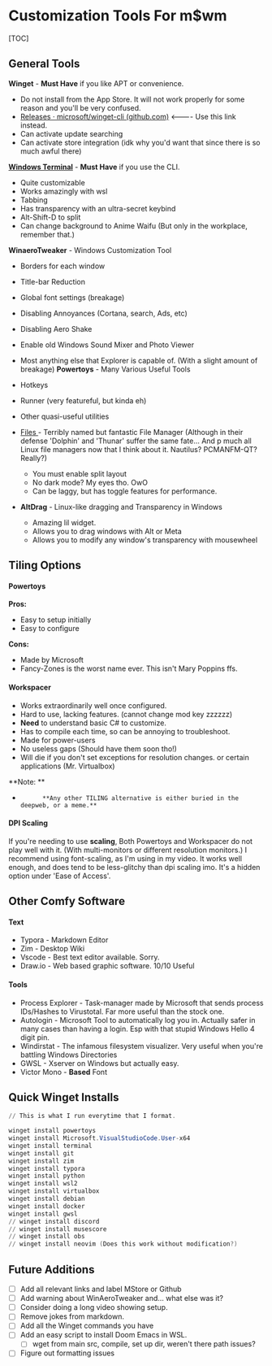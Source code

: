 # Customization Tools For  m$wm



[TOC]

## General Tools

**Winget** - **Must Have** if you like APT or convenience.

  * Do not install from the App Store. It will not work properly for some reason and you'll be very confused. 
  * [Releases · microsoft/winget-cli (github.com)](https://github.com/microsoft/winget-cli/releases) <---- Use this link instead.
  * Can activate update searching
  * Can activate store integration (idk why you'd want that since there is so much awful there)

**[Windows Terminal](https://www.microsoft.com/en-us/p/windows-terminal/9n0dx20hk701?activetab=pivot:overviewtab)**  - **Must Have** if you use the CLI.
  * Quite customizable
  * Works amazingly with wsl
  * Tabbing
  * Has transparency with an ultra-secret keybind
  * Alt-Shift-D to split
  * Can change background to Anime Waifu (But only in the workplace, remember that.)

**WinaeroTweaker** - Windows Customization Tool
  * Borders for each window
  * Title-bar Reduction
  * Global font settings (breakage)
  * Disabling Annoyances (Cortana, search, Ads, etc)
  * Disabling Aero Shake
  * Enable old Windows Sound Mixer and Photo Viewer
  * Most anything else that Explorer is capable of. (With a slight amount of breakage)
**Powertoys** - Many Various Useful Tools
  * Hotkeys
  * Runner (very featureful, but kinda eh)
  * Other quasi-useful utilities

* [Files ](https://www.microsoft.com/en-us/p/files/9nghp3dx8hdx?activetab=pivot:overviewtab) - Terribly named but fantastic File Manager (Although in their defense 'Dolphin' and 'Thunar' suffer the same fate... And p much all Linux file managers now that I think about it. Nautilus? PCMANFM-QT? Really?)
  * You must enable split layout
  * No dark mode? My eyes tho. OwO
  * Can be laggy, but has toggle features for performance.

* **AltDrag** - Linux-like dragging and Transparency in Windows
  * Amazing lil widget.
  * Allows you to drag windows with Alt or Meta
  * Allows you to modify any window's transparency with mousewheel

## Tiling Options

#### **Powertoys**

**Pros:**
* Easy to setup initially
* Easy to configure

**Cons:**
*	Made by Microsoft
* Fancy-Zones is the worst name ever. This isn't Mary Poppins ffs.

#### **Workspacer**

* Works extraordinarily well once configured.
* Hard to use, lacking features. (cannot change mod key zzzzzz)
* **Need** to understand basic C# to customize.
* Has to compile each time, so can be annoying to troubleshoot.
* Made for power-users
* No useless gaps (Should have them soon tho!)
* Will die if you don't set exceptions for resolution changes. or certain applications (Mr. Virtualbox)

**Note: **

*			**Any other TILING alternative is either buried in the deepweb, or a meme.**

#### **DPI Scaling**

If you're needing to use **scaling**, Both Powertoys and Workspacer do not play well with it. (With multi-monitors or different resolution monitors.) I recommend using font-scaling, as I'm using in my video. It works well enough, and does tend to be less-glitchy than dpi scaling imo. It's a hidden option under 'Ease of Access'. 

## Other Comfy Software

#### **Text**

- Typora - Markdown Editor
- Zim - Desktop Wiki
- Vscode - Best text editor available. Sorry.
- Draw.io - Web based graphic software. 10/10 Useful

#### **Tools**

* Process Explorer - Task-manager made by Microsoft that sends process IDs/Hashes to Virustotal. Far more useful than the stock one.
* Autologin - Microsoft Tool to automatically log you in. Actually safer in many cases than having a login. Esp with that stupid Windows Hello 4 digit pin.
* Windirstat - The infamous filesystem visualizer. Very useful when you're battling Windows Directories
* GWSL - Xserver on Windows but actually easy. 
* Victor Mono - **Based** Font

## Quick Winget Installs

``` powershell
// This is what I run everytime that I format.

winget install powertoys
winget install Microsoft.VisualStudioCode.User-x64
winget install terminal
winget install git
winget install zim
winget install typora
winget install python
winget install wsl2
winget install virtualbox
winget install debian
winget install docker
winget install gwsl
// winget install discord
// winget install musescore
// winget install obs
// winget install neovim (Does this work without modification?)
```



## Future Additions

- [ ]  Add all relevant links and label MStore or Github
- [ ] Add warning about WinAeroTweaker and... what else was it?
- [ ] Consider doing a long video showing setup. 
- [ ] Remove jokes from markdown.
- [ ] Add all the Winget commands you have
- [ ] Add an easy script to install Doom Emacs in WSL.
  - [ ] wget from main src, compile, set up dir, weren't there path issues?
- [ ] Figure out formatting issues
